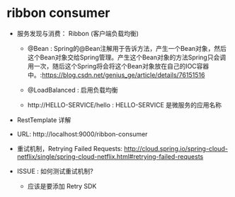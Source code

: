 # ribbon consumer 

- 服务发现与消费： Ribbon (客户端负载均衡)
	- @Bean : Spring的@Bean注解用于告诉方法，产生一个Bean对象，然后这个Bean对象交给Spring管理。产生这个Bean对象的方法Spring只会调用一次，随后这个Spring将会将这个Bean对象放在自己的IOC容器中。:https://blog.csdn.net/genius_ge/article/details/76151516

    - @LoadBalanced : 启用负载均衡

	- http://HELLO-SERVICE/hello  : HELLO-SERVICE 是微服务的应用名称

- RestTemplate 详解

- URL: http://localhost:9000/ribbon-consumer

- 重试机制，Retrying Failed Requests:  http://cloud.spring.io/spring-cloud-netflix/single/spring-cloud-netflix.html#retrying-failed-requests

- ISSUE : 如何测试重试机制? 
    - 应该是要添加 Retry SDK 

